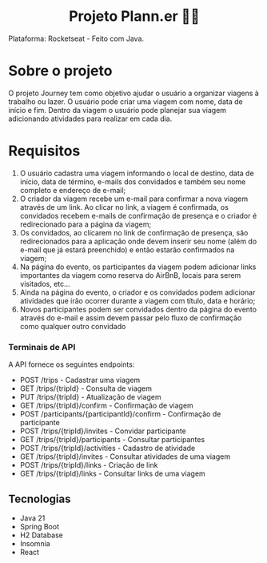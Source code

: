 <h1 align="center"> Projeto Plann.er ✍🏾 </h1>
Plataforma: Rocketseat - Feito com Java.

# Sobre o projeto

O projeto Journey tem como objetivo ajudar o usuário a organizar viagens à trabalho ou lazer. O usuário pode criar uma viagem com nome, data de início e fim. Dentro da viagem o usuário pode planejar sua viagem adicionando atividades para realizar em cada dia.

# Requisitos

1. O usuário cadastra uma viagem informando o local de destino, data de início, data de término, e-mails dos convidados e também seu nome completo e endereço de e-mail;
2. O criador da viagem recebe um e-mail para confirmar a nova viagem através de um link. Ao clicar no link, a viagem é confirmada, os convidados recebem e-mails de confirmação de presença e o criador é redirecionado para a página da viagem;
3. Os convidados, ao clicarem no link de confirmação de presença, são redirecionados para a aplicação onde devem inserir seu nome (além do e-mail que já estará preenchido) e então estarão confirmados na viagem;
4. Na página do evento, os participantes da viagem podem adicionar links importantes da viagem como reserva do AirBnB, locais para serem visitados, etc...
5. Ainda na página do evento, o criador e os convidados podem adicionar atividades que irão ocorrer durante a viagem com título, data e horário;
6. Novos participantes podem ser convidados dentro da página do evento através do e-mail e assim devem passar pelo fluxo de confirmação como qualquer outro convidado

### Terminais de API

A API fornece os seguintes endpoints:

- POST /trips - Cadastrar uma viagem 
- GET /trips/{tripId} - Consulta de viagem 
- PUT /trips/{tripId} - Atualização de viagem 
- GET /trips/{tripId}/confirm - Confirmação de viagem 
- POST /participants/{participantId}/confirm - Confirmação de participante 
- POST /trips/{tripId}/invites - Convidar participante 
- GET /trips/{tripId}/participants - Consultar participantes 
- POST /trips/{tripId}/activities - Cadastro de atividade 
- GET /trips/{tripId}/invites - Consultar atividades de uma viagem 
- POST /trips/{tripId}/links - Criação de link 
- GET /trips/{tripId}/links - Consultar links de uma viagem 

## Tecnologias

- Java 21
- Spring Boot
- H2 Database
- Insomnia
- React
